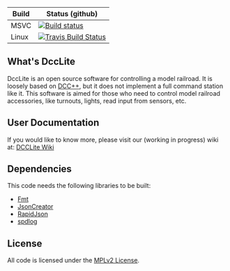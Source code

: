 | Build | Status (github) |
|-------|-----------------|
| MSVC  | [![Build status](https://ci.appveyor.com/api/projects/status/vk4a1wgr532h5nlc/branch/master?svg=true)](https://ci.appveyor.com/project/bcsanches/dcclite/branch/master)|
| Linux | [![Travis Build Status](https://travis-ci.org/bcsanches/DCCLite.svg?branch=master)](https://travis-ci.org/bcsanches/DCCLite)  |

What's DccLite
--------------

DccLite is an open source software for controlling a model railroad. It is loosely based on [DCC++][6], but it does not implement a full command station like it. This software is aimed for those who need to control model railroad accessories, like turnouts, lights, read input from sensors, etc.

User Documentation
------------------

If you would like to know more, please visit our (working in progress) wiki at: [DCCLite Wiki](https://github.com/bcsanches/DCCLite/wiki)


Dependencies
------------

This code needs the following libraries to be built:

- [Fmt][3]
- [JsonCreator][2]
- [RapidJson][1]
- [spdlog][4]

License
-------

All code is licensed under the [MPLv2 License][5].

[1]: https://github.com/Tencent/rapidjson/
[2]: https://github.com/bcsanches/JsonCreator
[3]: https://github.com/fmtlib/fmt
[4]: https://github.com/gabime/spdlog
[5]: https://choosealicense.com/licenses/mpl-2.0/
[6]: https://sites.google.com/site/dccppsite/
